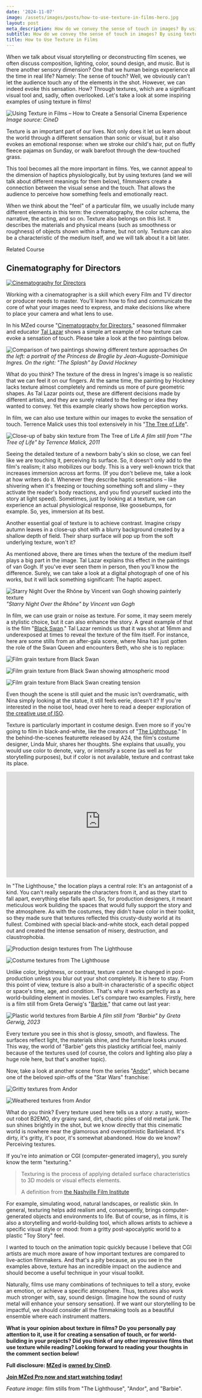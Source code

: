 ```yaml
---
date: '2024-11-07'
image: /assets/images/posts/how-to-use-texture-in-films-hero.jpg
layout: post
meta_description: How do we convey the sense of touch in images? By using textures, an often underestimated tool. Let's talk about texture in films!
subtitle: How do we convey the sense of touch in images? By using textures, an often underestimated tool. Let's talk about texture in films!
title: How to Use Texture in Films
---
```


When we talk about visual storytelling or deconstructing film scenes, we often discuss composition, lighting, color, sound design, and music. But is there another sensory dimension? One that we human beings experience all the time in real life? Namely: The sense of touch? Well, we obviously can't let the audience touch any of the elements in the shot. However, we can indeed evoke this sensation. How? Through textures, which are a significant visual tool and, sadly, often overlooked. Let's take a look at some inspiring examples of using texture in films!

![Using Texture in Films – How to Create a Sensorial Cinema Experience](/assets/images/posts/how-to-use-texture-in-films-hero.jpg)
*Image source: CineD*

Texture is an important part of our lives. Not only does it let us learn about the world through a different sensation than sonic or visual, but it also evokes an emotional response: when we stroke our child's hair, put on fluffy fleece pajamas on Sunday, or walk barefoot through the dew-touched grass.

This tool becomes all the more important in films. Yes, we cannot appeal to the dimension of haptics physiologically, but by using textures (and we will talk about different meanings for them below), filmmakers create a connection between the visual sense and the touch. That allows the audience to perceive how something feels and emotionally react.

When we think about the "feel" of a particular film, we usually include many different elements in this term: the cinematography, the color schema, the narrative, the acting, and so on. Texture also belongs on this list. It describes the materials and physical means (such as smoothness or roughness) of objects shown within a frame, but not only. Texture can also be a characteristic of the medium itself, and we will talk about it a bit later.

Related Course

## Cinematography for Directors

[![Cinematography for Directors](https://www.mzed.com/content/uploads/2024/10/thumb-300x168.jpg)](https://www.mzed.com/courses/cinematography-for-directors?tap_a=17272-420962&tap_s=3897887-d89a01)

Working with a cinematographer is a skill which every Film and TV director or producer needs to master. You'll learn how to find and communicate the core of what your images need to express, and make decisions like where to place your camera and what lens to use.

In his MZed course "[Cinematography for Directors](https://www.mzed.com/courses/cinematography-for-directors/?tap_a=17272-420962&tap_s=5330484-8be7ee)," seasoned filmmaker and educator [Tal Lazar](https://www.latentimages.com/) shows a simple art example of how texture can evoke a sensation of touch. Please take a look at the two paintings below.

![Comparison of two paintings showing different texture approaches](/assets/images/posts/texture-in-films-compare-paintings.jpg)
*On the left: a portrait of the Princess de Broglie by Jean-Auguste-Dominique Ingres. On the right: "The Splash" by David Hockney*

What do you think? The texture of the dress in Ingres's image is so realistic that we can feel it on our fingers. At the same time, the painting by Hockney lacks texture almost completely and reminds us more of pure geometric shapes. As Tal Lazar points out, these are different decisions made by different artists, and they are surely related to the feeling or idea they wanted to convey. Yet this example clearly shows how perception works.

In film, we can also use texture within our images to evoke the sensation of touch. Terrence Malick uses this tool extensively in his "[The Tree of Life](https://www.imdb.com/title/tt0478304/?ref_=nv_sr_srsg_0_tt_8_nm_0_in_0_q_the%2520tree%2520of%2520)".

![Close-up of baby skin texture from The Tree of Life](/assets/images/posts/texture-in-films-baby-skin-tree-of-life.jpg)
*A film still from "The Tree of Life" by Terrence Malick, 2011*

Seeing the detailed texture of a newborn baby's skin so close, we can feel like we are touching it, perceiving its surface. So, it doesn't only add to the film's realism; it also mobilizes our body. This is a very well-known trick that increases immersion across art forms. (If you don't believe me, take a look at how writers do it. Whenever they describe haptic sensations – like shivering when it's freezing or touching something soft and slimy – they activate the reader's body reactions, and you find yourself sucked into the story at light speed). Sometimes, just by looking at a texture, we can experience an actual physiological response, like goosebumps, for example. So, yes, immersion at its best.

Another essential goal of texture is to achieve contrast. Imagine crispy autumn leaves in a close-up shot with a blurry background created by a shallow depth of field. Their sharp surface will pop up from the soft underlying texture, won't it?

As mentioned above, there are times when the texture of the medium itself plays a big part in the image. Tal Lazar explains this effect in the paintings of van Gogh. If you've ever seen them in person, then you'll know the difference. Surely, we can take a look at a digital photograph of one of his works, but it will lack something significant: The haptic aspect.

![Starry Night Over the Rhône by Vincent van Gogh showing painterly texture](/assets/images/posts/texture-in-films-van-gogh-night.jpg)
*"Starry Night Over the Rhône" by Vincent van Gogh*

In film, we can use grain or noise as texture. For some, it may seem merely a stylistic choice, but it can also enhance the story. A great example of that is the film "[Black Swan](https://www.imdb.com/title/tt0947798/?ref_=nv_sr_srsg_0_tt_7_nm_1_in_0_q_black%2520swa)." Tal Lazar reminds us that it was shot at 16mm and underexposed at times to reveal the texture of the film itself. For instance, here are some stills from an after-gala scene, where Nina has just gotten the role of the Swan Queen and encounters Beth, who she is to replace:

![Film grain texture from Black Swan](/assets/images/posts/texture-in-films-black-swan-noise-1.jpg)

![Film grain texture from Black Swan showing atmospheric mood](/assets/images/posts/texture-in-films-black-swan-noise-2.jpg)

![Film grain texture from Black Swan creating tension](/assets/images/posts/texture-in-films-black-swan-noise-3.jpg)

Even though the scene is still quiet and the music isn't overdramatic, with Nina simply looking at the statue, it still feels eerie, doesn't it? If you're interested in the noise tool, head over here to read a deeper exploration of [the creative use of ISO](https://www.cined.com/understanding-iso-and-how-to-approach-it-basics-for-beginners/).

Texture is particularly important in costume design. Even more so if you're going to film in black-and-white, like the creators of "[The Lighthouse](https://www.imdb.com/title/tt7984734/?ref_=nv_sr_srsg_3_tt_8_nm_0_in_0_q_the%2520light)." In the behind-the-scenes featurette released by A24, the film's costume designer, Linda Muir, shares her thoughts. She explains that usually, you would use color to denote, vary, or intensify a scene (as well as for storytelling purposes), but if color is not available, texture and contrast take its place.

<iframe loading="lazy" title="The Lighthouse (2019) – Pre-production" width="500" height="281" src="https://www.youtube-nocookie.com/embed/_Mkpyd6A_pE?feature=oembed" frameborder="0" allow="accelerometer; autoplay; clipboard-write; encrypted-media; gyroscope; picture-in-picture; web-share" referrerpolicy="strict-origin-when-cross-origin" allowfullscreen=""></iframe>

In "The Lighthouse," the location plays a central role: It's an antagonist of a kind. You can't really separate the characters from it, and as they start to fall apart, everything else falls apart. So, for production designers, it meant meticulous work building the spaces that would fully support the story and the atmosphere. As with the costumes, they didn't have color in their toolkit, so they made sure that textures reflected this crusty-dusty world at its fullest. Combined with special black-and-white stock, each detail popped out and created the intense sensation of misery, destruction, and claustrophobia.

![Production design textures from The Lighthouse](/assets/images/posts/texture-in-films-lighthouse-set-design.jpg)

![Costume textures from The Lighthouse](/assets/images/posts/texture-in-films-lighthouse-costumes.jpg)

Unlike color, brightness, or contrast, texture cannot be changed in post-production unless you blur out your shot completely. It is here to stay. From this point of view, texture is also a built-in characteristic of a specific object or space's time, age, and condition. That's why it works perfectly as a world-building element in movies. Let's compare two examples. Firstly, here is a film still from Greta Gerwig's "[Barbie](https://www.cined.com/authentic-artificiality-of-barbies-cinematography-made-of-plastic-its-fantastic/)," that came out last year:

![Plastic world textures from Barbie](/assets/images/posts/texture-in-films-plastic-world-barbie.jpg)
*A film still from "Barbie" by Greta Gerwig, 2023*

Every texture you see in this shot is glossy, smooth, and flawless. The surfaces reflect light, the materials shine, and the furniture looks unused. This way, the world of "Barbie" gets this plasticky artificial feel, mainly because of the textures used (of course, the colors and lighting also play a huge role here, but that's another topic).  

Now, take a look at another scene from the series "[Andor](https://www.cined.com/behind-the-lens-of-andor-damian-garcia-breaks-down-his-emmy-nominated-cinematography/)", which became one of the beloved spin-offs of the "Star Wars" franchise:

![Gritty textures from Andor](/assets/images/posts/texture-in-films-gritty-andor-1.jpg)

![Weathered textures from Andor](/assets/images/posts/texture-in-films-gritty-andor-2.jpg)

What do you think? Every texture used here tells us a story: a rusty, worn-out robot B2EMO, dry grainy sand, dirt, chaotic piles of old metal junk. The sun shines brightly in the shot, but we know directly that this cinematic world is nowhere near the glamorous and overoptimistic Barbieland. It's dirty, it's gritty, it's poor, it's somewhat abandoned. How do we know? Perceiving textures.

If you're into animation or CGI (computer-generated imagery), you surely know the term "texturing."

> Texturing is the process of applying detailed surface characteristics to 3D models or visual effects elements.
> 
> A definition from [the Nashville Film Institute](https://www.nfi.edu/texturing/)

For example, simulating wood, natural landscapes, or realistic skin. In general, texturing helps add realism and, consequently, brings computer-generated objects and environments to life. But of course, as in films, it is also a storytelling and world-building tool, which allows artists to achieve a specific visual style or mood: from a gritty post-apocalyptic world to a plastic "Toy Story" feel.

I wanted to touch on the animation topic quickly because I believe that CGI artists are much more aware of how important textures are compared to live-action filmmakers. And that's a pity because, as you see in the examples above, texture has an incredible impact on the audience and should become a useful technique in your visual toolkit.

Naturally, films use many combinations of techniques to tell a story, evoke an emotion, or achieve a specific atmosphere. Thus, textures also work much stronger with, say, sound design. (Imagine how the sound of rusty metal will enhance your sensory sensation). If we want our storytelling to be impactful, we should consider all the filmmaking tools as a beautiful ensemble where each instrument matters.

**What is your opinion about texture in films? Do you personally pay attention to it, use it for creating a sensation of touch, or for world-building in your projects? Did you think of any other impressive films that use texture while reading? Looking forward to reading your thoughts in the comment section below!**

**Full disclosure: [MZed](https://www.mzed.com/?tap_a=17272-420962&tap_s=5330484-8be7ee) is** [**owned by CineD**](https://www.cined.com/cined-acquires-mzed/).

[**Join MZed Pro now and start watching today!**](https://www.mzed.com/?tap_a=17272-420962&tap_s=5330484-8be7ee)

_Feature image_: film stills from "The Lighthouse", "Andor", and "Barbie".
